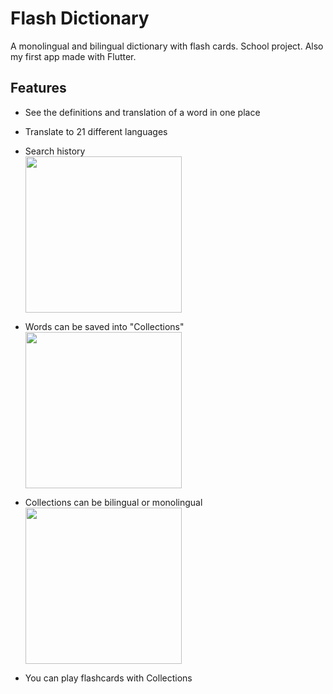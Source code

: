 # Flash Dictionary
A monolingual and bilingual dictionary with flash cards. School project. Also my first app made with Flutter.

## Features

- See the definitions and translation of a word in one place
- Translate to 21 different languages
- Search history  
  <img src="C:/Users/krisz/AndroidStudioProjects/flash_dictionary/gifs/demo_search.gif" width="250"/>

- Words can be saved into "Collections"  
  <img src="C:/Users/krisz/AndroidStudioProjects/flash_dictionary/gifs/add_word_slow.gif" width="250"/>

- Collections can be bilingual or monolingual  
  <img src="C:/Users/krisz/AndroidStudioProjects/flash_dictionary/gifs/demo_new_collection.gif" width="250"/>

- You can play flashcards with Collections